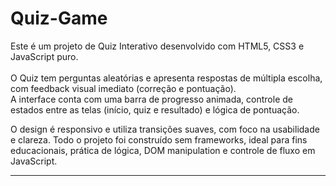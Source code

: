 # Quiz-Game
 
Este é um projeto de Quiz Interativo desenvolvido com HTML5, CSS3 e JavaScript puro. 
<br> 
<br>
O  Quiz tem perguntas aleatórias e apresenta respostas de múltipla escolha, com feedback visual imediato (correção e pontuação). <br> A interface conta com uma barra de progresso animada, controle de estados entre as telas (início, quiz e resultado) e lógica de pontuação.

O design é responsivo e utiliza transições suaves, com foco na usabilidade e clareza. Todo o projeto foi construído sem frameworks, ideal para fins educacionais, prática de lógica, DOM manipulation e controle de fluxo em JavaScript.
<hr>
